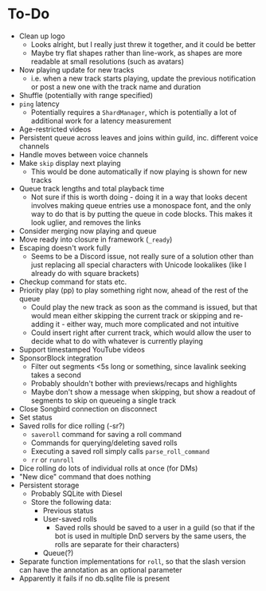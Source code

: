 # To-Do
- Clean up logo
  - Looks alright, but I really just threw it together, and it could be better
  - Maybe try flat shapes rather than line-work, as shapes are more readable at small resolutions (such as avatars)
- Now playing update for new tracks
  - i.e. when a new track starts playing, update the previous notification or post a new one with the track name and
  duration
- Shuffle (potentially with range specified)
- `ping` latency
  - Potentially requires a `ShardManager`, which is potentially a lot of additional work for a latency measurement
- Age-restricted videos
- Persistent queue across leaves and joins within guild, inc. different voice channels
- Handle moves between voice channels
- Make `skip` display next playing
  - This would be done automatically if now playing is shown for new tracks
- Queue track lengths and total playback time
  - Not sure if this is worth doing - doing it in a way that looks decent involves making queue entries use a monospace
  font, and the only way to do that is by putting the queue in code blocks. This makes it look uglier, and removes the
  links
- Consider merging now playing and queue
- Move ready into closure in framework (`_ready`)
- Escaping doesn't work fully
  - Seems to be a Discord issue, not really sure of a solution other than just replacing all special characters with
  Unicode lookalikes (like I already do with square brackets)
- Checkup command for stats etc.
- Priority play (pp) to play something right now, ahead of the rest of the queue
  - Could play the new track as soon as the command is issued, but that would mean either skipping the current track or
  skipping and re-adding it - either way, much more complicated and not intuitive 
  - Could insert right after current track, which would allow the user to decide what to do with whatever is currently
  playing
- Support timestamped YouTube videos
- SponsorBlock integration
  - Filter out segments <5s long or something, since lavalink seeking takes a second
  - Probably shouldn't bother with previews/recaps and highlights
  - Maybe don't show a message when skipping, but show a readout of segments to skip on queueing a single track 
- Close Songbird connection on disconnect
- Set status
- Saved rolls for dice rolling (-sr?)
  - `saveroll` command for saving a roll command
  - Commands for querying/deleting saved rolls
  - Executing a saved roll simply calls `parse_roll_command`
  - `rr` or `runroll`
- Dice rolling do lots of individual rolls at once (for DMs)
- "New dice" command that does nothing
- Persistent storage
  - Probably SQLite with Diesel
  - Store the following data:
    - Previous status
    - User-saved rolls
      - Saved rolls should be saved to a user in a guild (so that if the bot is used in multiple DnD servers by the
      same users, the rolls are separate for their characters)
    - Queue(?)
- Separate function implementations for `roll`, so that the slash version can have the annotation as an optional
parameter
- Apparently it fails if no db.sqlite file is present
